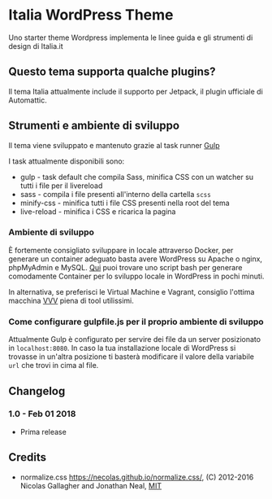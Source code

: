 # Italia WordPress Theme #

Uno starter theme Wordpress implementa le linee guida e gli strumenti di design di Italia.it

## Questo tema supporta qualche plugins? ##

Il tema Italia attualmente include il supporto per Jetpack, il plugin ufficiale di Automattic.

## Strumenti e ambiente di sviluppo ##

Il tema viene sviluppato e mantenuto grazie al task runner [Gulp](https://github.com/gulpjs/gulp)

I task attualmente disponibili sono:

* gulp - task default che compila Sass, minifica CSS con un watcher su tutti i file per il livereload
* sass - compila i file presenti all'interno della cartella ``scss``
* minify-css - minifica tutti i file CSS presenti nella root del tema
* live-reload - minifica i CSS e ricarica la pagina

### Ambiente di sviluppo ###

È fortemente consigliato sviluppare in locale attraverso Docker, per generare un container adeguato basta avere WordPress su Apache o nginx, phpMyAdmin e MySQL. [Qui](https://github.com/EugenioPetulla/wp-docker) puoi trovare uno script bash per generare comodamente Container per lo sviluppo locale in WordPress in pochi minuti.

In alternativa, se preferisci le Virtual Machine e Vagrant, consiglio l'ottima macchina [VVV](https://github.com/Varying-Vagrant-Vagrants/VVV) piena di tool utilissimi.

### Come configurare gulpfile.js per il proprio ambiente di sviluppo ###

Attualmente Gulp è configurato per servire dei file da un server posizionato in ``localhost:8080``. In caso la tua installazione locale di WordPress si trovasse in un'altra posizione ti basterà modificare il valore della variabile ``url`` che trovi in cima al file.

## Changelog ##

### 1.0 - Feb 01 2018 ###
* Prima release

## Credits ##

* normalize.css https://necolas.github.io/normalize.css/, (C) 2012-2016 Nicolas Gallagher and Jonathan Neal, [MIT](https://opensource.org/licenses/MIT)